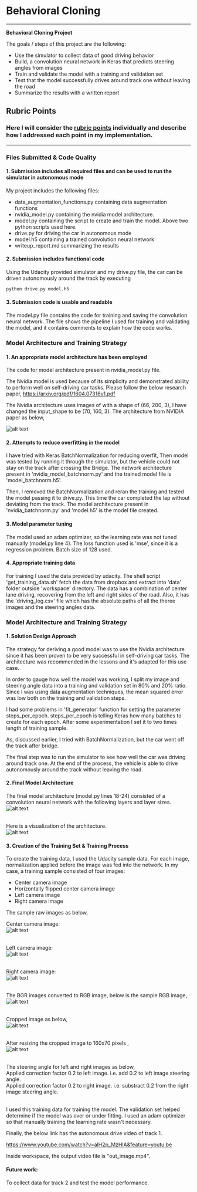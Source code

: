 # **Behavioral Cloning** 

---

**Behavioral Cloning Project**

The goals / steps of this project are the following:
* Use the simulator to collect data of good driving behavior
* Build, a convolution neural network in Keras that predicts steering angles from images
* Train and validate the model with a training and validation set
* Test that the model successfully drives around track one without leaving the road
* Summarize the results with a written report


[//]: # (Image References)
[image1]: ./writeup_images/nvidia_model.png "Original NVIDIA paper"
[image2]: ./writeup_images/model_summary.JPG "Model summary"
[image3]: ./writeup_images/model_plot.png "Model plot"
[image4]: ./writeup_images/raw_center_1.jpg "center image"
[image5]: ./writeup_images/raw_left_1.jpg "left image"
[image6]: ./writeup_images/raw_right_1.jpg "right image"
[image7]: ./writeup_images/rgb_image.png "rgb image"
[image8]: ./writeup_images/crop_image.png "cropped image"
[image9]: ./writeup_images/crop_and_resize.png "cropped and resized"

## Rubric Points
### Here I will consider the [rubric points](https://review.udacity.com/#!/rubrics/432/view) individually and describe how I addressed each point in my implementation.  

---
### Files Submitted & Code Quality

#### 1. Submission includes all required files and can be used to run the simulator in autonomous mode

My project includes the following files:
* data_augmentation_functions.py containing data augmentation functions
* nvidia_model.py containing the nvidia model architecture.
* model.py containing the script to create and train the model. Above two python scripts used here.
* drive.py for driving the car in autonomous mode
* model.h5 containing a trained convolution neural network 
* writeup_report.md summarizing the results

#### 2. Submission includes functional code
Using the Udacity provided simulator and my drive.py file, the car can be driven autonomously around the track by executing 
```sh
python drive.py model.h5
```

#### 3. Submission code is usable and readable

The model.py file contains the code for training and saving the convolution neural network. The file shows the pipeline I used for training and validating the model, and it contains comments to explain how the code works.

### Model Architecture and Training Strategy

#### 1. An appropriate model architecture has been employed

The code for model architecture present in nvidia_model.py file.

The Nvidia model is used because of its simplicity and demonstrated ability to perform well on self-driving car tasks. 
Please follow the below research paper,
https://arxiv.org/pdf/1604.07316v1.pdf

The Nvidia architecture uses images of with a shape of (66, 200, 3), I have changed the input_shape to be (70, 160, 3).
The architecture from NVIDIA paper as below,

![alt text][image1]

#### 2. Attempts to reduce overfitting in the model

I have tried with Keras BatchNormalization for reducing overfit, Then model was tested by running it through the simulator, but the vehicle could not stay on the track after crossing the Bridge. The network architecture present in 'nvidia_model_batchnorm.py' and the trained model file is 'model_batchnorm.h5'.

Then, I removed the BatchNormalization and reran the training and tested the model passing it to drive.py.
This time the car completed the lap without deviating from the track.
The model architecture present in 'nvidia_batchnorm.py' and 'model.h5' is the model file created.

#### 3. Model parameter tuning

The model used an adam optimizer, so the learning rate was not tuned manually (model.py line 4).
The loss function used is 'mse', since it is a regression problem.
Batch size of 128 used.

#### 4. Appropriate training data

For training I used the data provided by udacity.
The shell script 'get_training_data.sh' fetch the data from dropbox and extract into 'data' folder outside 'workspace' directory.
The data has a combination of center lane driving, recovering from the left and right sides of the road.
Also, it has the 'driving_log.csv' file which has the absolute paths of all the theree images and the steering angles data.

### Model Architecture and Training Strategy

#### 1. Solution Design Approach

The strategy for deriving a good model was to use the Nvidia architecture since it has been proven to be very successful in self-driving car tasks. The architecture was recommended in the lessons and it's adapted for this use case.

In order to gauge how well the model was working, I split my image and steering angle data into a training and validation set in 80% and 20% ratio. Since I was using data augmentation techniques, the mean squared error was low both on the training and validation steps.

I had some problems in 'fit_generator' function for setting the parameter steps_per_epoch.
steps_per_epoch is telling Keras how many batches to create for each epoch. After some experimentation I set it to two times
length of training sample.

As, discussed earlier, I tried with BatchNormalization, but the car went off the track after bridge.

The final step was to run the simulator to see how well the car was driving around track one. 
At the end of the process, the vehicle is able to drive autonomously around the track without leaving the road.

#### 2. Final Model Architecture

The final model architecture (model.py lines 18-24) consisted of a convolution neural network with the following layers and layer sizes.<br/>
![alt text][image2]<br/><br/>

Here is a visualization of the architecture.<br/>
![alt text][image3]
<br/>
#### 3. Creation of the Training Set & Training Process

To create the training data, I used the Udacity sample data. For each image, normalization applied before the image was fed into the network. In my case, a training sample consisted of four images:

* Center camera image
* Horizontally flipped center camera image
* Left camera image
* Right camera image

The sample raw images as below,

Center camera image: <br/>
![alt text][image4] <br/><br/>

Left camera image: <br/>
![alt text][image5] <br/><br/>

Right camera image: <br/>
![alt text][image6] <br/><br/>

The BGR images converted to RGB image, below is the sample RGB image,<br/>
![alt text][image7]<br/><br/>

Cropped image as below,<br/>
![alt text][image8]<br/><br/>

After resizing the cropped image to 160x70 pixels ,<br/>
![alt text][image9]<br/><br/>

The steering angle for left and right images as below,<br/>
Applied correction factor 0.2 to left image. i.e. add 0.2 to left image steering angle.<br/>
Applied correction factor 0.2 to right image. i.e. substract 0.2 from the right image steering angle.<br/><br/>

I used this training data for training the model. The validation set helped determine if the model was over or under fitting.
I used an adam optimizer so that manually training the learning rate wasn't necessary.

Finally, the below link has the autonomous drive video of track 1.

https://www.youtube.com/watch?v=alH2p_MzHlA&feature=youtu.be

Inside workspace, the output video file is "out_image.mp4".

#### Future work:
To collect data for track 2 and test the model performance.
